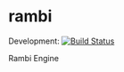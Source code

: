rambi
=====

Development: [![Build Status](https://travis-ci.org/erickzanardo/rambi.png?branch=master)](https://travis-ci.org/erickzanardo/rambi)

Rambi Engine
